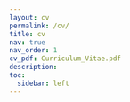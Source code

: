 ```yaml
---
layout: cv
permalink: /cv/
title: cv
nav: true
nav_order: 1
cv_pdf: Curriculum_Vitae.pdf
description:
toc:
  sidebar: left
---
```

